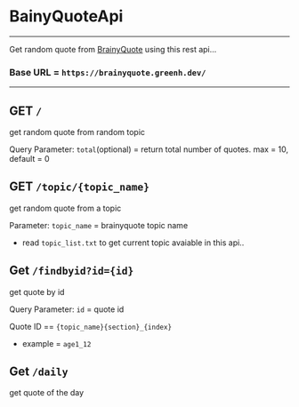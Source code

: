 # BainyQuoteApi
---
Get random quote from [BrainyQuote](https://www.brainyquote.com/) using this rest api...

### Base URL = `https://brainyquote.greenh.dev/`
---
## GET `/`
get random quote from random topic

Query Parameter:
  `total`(optional) = return total number of quotes. max = 10, default = 0



## GET `/topic/{topic_name}`
get random quote from a topic

Parameter: 
`topic_name` = brainyquote topic name
- read `topic_list.txt` to get current topic avaiable in this api..

## Get `/findbyid?id={id}`
get quote by id

Query Parameter: 
`id` = quote id 

Quote ID == `{topic_name}{section}_{index}`
* example = `age1_12`

## Get `/daily`
get quote of the day